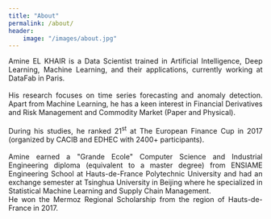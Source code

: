 ```yaml
---
title: "About"
permalink: /about/
header:
    image: "/images/about.jpg"
---
```

<div style="text-align: justify">
Amine EL KHAIR is a Data Scientist trained in Artificial Intelligence, Deep Learning, Machine Learning, and their applications, currently working at DataFab in Paris.<br/>
<br/>
His research focuses on time series forecasting and anomaly detection. Apart from Machine Learning, he has a keen interest in Financial Derivatives and Risk Management and Commodity Market (Paper and Physical).<br/>
<br/>
During his studies, he ranked 21<sup>st</sup> at The European Finance Cup in 2017 (organized by CACIB and EDHEC with 2400+ participants).<br/>
<br/>
Amine earned a "Grande Ecole" Computer Science and Industrial Engineering diploma (equivalent to a master degree) from ENSIAME Engineering School at Hauts-de-France Polytechnic University and had an exchange semester at Tsinghua University in Beijing where he specialized in Statistical Machine Learning and Supply Chain Management.<br/>
He won the Mermoz Regional Scholarship from the region of Hauts-de-France in 2017.
</div>
